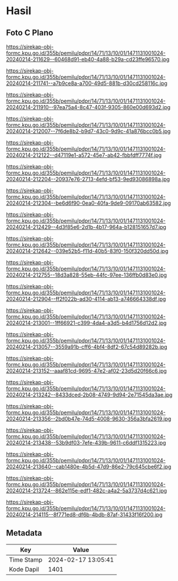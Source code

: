 # Hasil

## Foto C Plano

https://sirekap-obj-formc.kpu.go.id/355b/pemilu/pdpr/14/71/13/10/01/1471131001024-20240214-211629--60468d91-eb40-4a88-b29a-cd23ffe96570.jpg

https://sirekap-obj-formc.kpu.go.id/355b/pemilu/pdpr/14/71/13/10/01/1471131001024-20240214-211741--a7b9ce8a-a700-49d5-881b-d30cd258116c.jpg

https://sirekap-obj-formc.kpu.go.id/355b/pemilu/pdpr/14/71/13/10/01/1471131001024-20240214-211910--97ea75a4-8c47-403f-9305-860e00d693d2.jpg

https://sirekap-obj-formc.kpu.go.id/355b/pemilu/pdpr/14/71/13/10/01/1471131001024-20240214-212007--7f6de8b2-b9d7-43c0-9d9c-41a876bcc0b5.jpg

https://sirekap-obj-formc.kpu.go.id/355b/pemilu/pdpr/14/71/13/10/01/1471131001024-20240214-212122--d47119e1-a572-45e7-ab42-fbbfdff7774f.jpg

https://sirekap-obj-formc.kpu.go.id/355b/pemilu/pdpr/14/71/13/10/01/1471131001024-20240214-212204--20937e76-2713-4efd-bf53-9ed93086898a.jpg

https://sirekap-obj-formc.kpu.go.id/355b/pemilu/pdpr/14/71/13/10/01/1471131001024-20240214-212304--be6d6f90-0ea0-40fa-9de9-09170ab63582.jpg

https://sirekap-obj-formc.kpu.go.id/355b/pemilu/pdpr/14/71/13/10/01/1471131001024-20240214-212429--4d3f85e6-2d1b-4b17-964a-b128151657d7.jpg

https://sirekap-obj-formc.kpu.go.id/355b/pemilu/pdpr/14/71/13/10/01/1471131001024-20240214-212642--039e52b5-f11d-40b5-83f0-150f320dd50d.jpg

https://sirekap-obj-formc.kpu.go.id/355b/pemilu/pdpr/14/71/13/10/01/1471131001024-20240214-212755--18d3a828-55eb-44fc-97ee-136ffb0d83e0.jpg

https://sirekap-obj-formc.kpu.go.id/355b/pemilu/pdpr/14/71/13/10/01/1471131001024-20240214-212904--ff2f022b-ad30-4114-ab13-a746664338df.jpg

https://sirekap-obj-formc.kpu.go.id/355b/pemilu/pdpr/14/71/13/10/01/1471131001024-20240214-213001--1ff66921-c399-4da4-a3d5-b4d1756d12d2.jpg

https://sirekap-obj-formc.kpu.go.id/355b/pemilu/pdpr/14/71/13/10/01/1471131001024-20240214-213057--3559a91b-cff6-4bf4-8df2-67c54d89282b.jpg

https://sirekap-obj-formc.kpu.go.id/355b/pemilu/pdpr/14/71/13/10/01/1471131001024-20240214-213152--aaaf81cd-9695-47e2-af02-23d5d20f66c6.jpg

https://sirekap-obj-formc.kpu.go.id/355b/pemilu/pdpr/14/71/13/10/01/1471131001024-20240214-213242--8433dced-2b08-4749-9d94-2e71545da3ae.jpg

https://sirekap-obj-formc.kpu.go.id/355b/pemilu/pdpr/14/71/13/10/01/1471131001024-20240214-213356--2bd0b47e-74d5-4008-9630-356a3bfa2619.jpg

https://sirekap-obj-formc.kpu.go.id/355b/pemilu/pdpr/14/71/13/10/01/1471131001024-20240214-213438--53b9df03-7efe-439b-9611-c6ddf1315223.jpg

https://sirekap-obj-formc.kpu.go.id/355b/pemilu/pdpr/14/71/13/10/01/1471131001024-20240214-213640--cab1480e-4b5d-47d9-86e2-79c645cbe6f2.jpg

https://sirekap-obj-formc.kpu.go.id/355b/pemilu/pdpr/14/71/13/10/01/1471131001024-20240214-213724--862e115e-edf1-482c-a4a2-5a3737d4c621.jpg

https://sirekap-obj-formc.kpu.go.id/355b/pemilu/pdpr/14/71/13/10/01/1471131001024-20240214-214115--8f771ed8-df6b-4bdb-87af-31433f16f200.jpg


## Metadata

| Key        | Value               |
| ---------- | ------------------- |
| Time Stamp | 2024-02-17 13:05:41 |
| Kode Dapil | 1401                |



